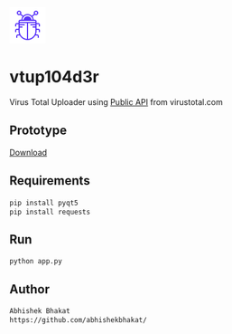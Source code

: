 ![alt text](https://github.com/abhishekbhakat/vtup104d3r/blob/master/vtupload/bug.png)
# vtup104d3r
Virus Total Uploader
using [Public API](https://www.virustotal.com/en/documentation/public-api/) from virustotal.com

## Prototype
[Download](https://github.com/abhishekbhakat/vtup104d3r/raw/master/app.exe)

## Requirements
```
pip install pyqt5
pip install requests
```
## Run
```
python app.py
```

## Author
```
Abhishek Bhakat 
https://github.com/abhishekbhakat/
```
